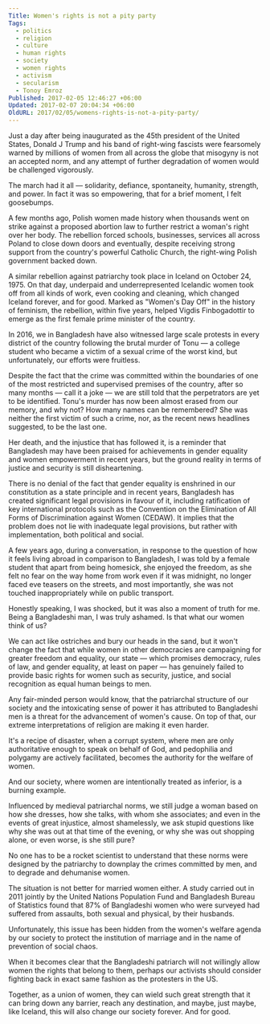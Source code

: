 ```yaml
---
Title: Women's rights is not a pity party
Tags:
  - politics
  - religion
  - culture
  - human rights
  - society
  - women rights
  - activism
  - secularism
  - Tonoy Emroz
Published: 2017-02-05 12:46:27 +06:00
Updated: 2017-02-07 20:04:34 +06:00
OldURL: 2017/02/05/womens-rights-is-not-a-pity-party/
---
```


Just a day after being inaugurated as the 45th president of the United States, Donald J Trump and his band of right-wing fascists were fearsomely warned by millions of women from all across the globe that misogyny is not an accepted norm, and any attempt of further degradation of women would be challenged vigorously.

The march had it all — solidarity, defiance, spontaneity, humanity, strength, and power. In fact it was so empowering, that for a brief moment, I felt goosebumps.

A few months ago, Polish women made history when thousands went on strike against a proposed abortion law to further restrict a woman's right over her body. The rebellion forced schools, businesses, services all across Poland to close down doors and eventually, despite receiving strong support from the country's powerful Catholic Church, the right-wing Polish government backed down.

A similar rebellion against patriarchy took place in Iceland on October 24, 1975. On that day, underpaid and underrepresented Icelandic women took off from all kinds of work, even cooking and cleaning, which changed Iceland forever, and for good.
Marked as "Women's Day Off" in the history of feminism, the rebellion, within five years, helped Vigdis Finbogadottir to emerge as the first female prime minister of the country.

In 2016, we in Bangladesh have also witnessed large scale protests in every district of the country following the brutal murder of Tonu — a college student who became a victim of a sexual crime of the worst kind, but unfortunately, our efforts were fruitless.

Despite the fact that the crime was committed within the boundaries of one of the most restricted and supervised premises of the country, after so many months — call it a joke — we are still told that the perpetrators are yet to be identified.
Tonu's murder has now been almost erased from our memory, and why not? How many names can be remembered? She was neither the first victim of such a crime, nor, as the recent news headlines suggested, to be the last one.

Her death, and the injustice that has followed it, is a reminder that Bangladesh may have been praised for achievements in gender equality and women empowerment in recent years, but the ground reality in terms of justice and security is still disheartening.

There is no denial of the fact that gender equality is enshrined in our constitution as a state principle and in recent years, Bangladesh has created significant legal provisions in favour of it, including ratification of key international protocols such as the Convention on the Elimination of All Forms of Discrimination against Women (CEDAW).
It implies that the problem does not lie with inadequate legal provisions, but rather with implementation, both political and social.

A few years ago, during a conversation, in response to the question of how it feels living abroad in comparison to Bangladesh, I was told by a female student that apart from being homesick, she enjoyed the freedom, as she felt no fear on the way home from work even if it was midnight, no longer faced eve teasers on the streets, and most importantly, she was not touched inappropriately while on public transport.

Honestly speaking, I was shocked, but it was also a moment of truth for me. Being a Bangladeshi man, I was truly ashamed. Is that what our women think of us?

We can act like ostriches and bury our heads in the sand, but it won't change the fact that while women in other democracies are campaigning for greater freedom and equality, our state — which promises democracy, rules of law, and gender equality, at least on paper — has genuinely failed to provide basic rights for women such as security, justice, and social recognition as equal human beings to men.

Any fair-minded person would know, that the patriarchal structure of our society and the intoxicating sense of power it has attributed to Bangladeshi men is a threat for the advancement of women's cause.
On top of that, our extreme interpretations of religion are making it even harder.

It's a recipe of disaster, when a corrupt system, where men are only authoritative enough to speak on behalf of God, and pedophilia and polygamy are actively facilitated, becomes the authority for the welfare of women.

And our society, where women are intentionally treated as inferior, is a burning example.

Influenced by medieval patriarchal norms, we still judge a woman based on how she dresses, how she talks, with whom she associates; and even in the events of great injustice, almost shamelessly, we ask stupid questions like why she was out at that time of the evening, or why she was out shopping alone, or even worse, is she still pure?

No one has to be a rocket scientist to understand that these norms were designed by the patriarchy to downplay the crimes committed by men, and to degrade and dehumanise women.

The situation is not better for married women either. A study carried out in 2011 jointly by the United Nations Population Fund and Bangladesh Bureau of Statistics found that 87% of Bangladeshi women who were surveyed had suffered from assaults, both sexual and physical, by their husbands.

Unfortunately, this issue has been hidden from the women's welfare agenda by our society to protect the institution of marriage and in the name of prevention of social chaos.

When it becomes clear that the Bangladeshi patriarch will not willingly allow women the rights that belong to them, perhaps our activists should consider fighting back in exact same fashion as the protesters in the US.

Together, as a union of women, they can wield such great strength that it can bring down any barrier, reach any destination, and maybe, just maybe, like Iceland, this will also change our society forever. And for good.
